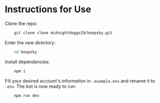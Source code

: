 # Instructions for Use

Clone the repo:

```sh
    git clone clone midnightdoggo19/boopsky.git
```

Enter the new directory:

```sh
    cd boopsky
```

Install dependencies:

```sh
    npm i
```

Fill your desired account's information in `.example.env` and rename it to `.env`. The bot is now ready to run:

```sh
    npm run dev
```
